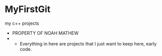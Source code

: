 # MyFirstGit
my c++ projects

- PROPERTY OF NOAH MATHEW
- - Everything in here are projects that I just want to keep here, early code.
